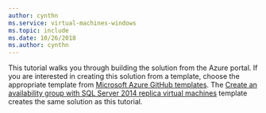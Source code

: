 ```yaml
---
author: cynthn
ms.service: virtual-machines-windows
ms.topic: include
ms.date: 10/26/2018
ms.author: cynthn
---
```

This tutorial walks you through building the solution from the Azure portal. If you are interested in creating this solution from a template, choose the appropriate template from [Microsoft Azure GitHub templates](https://github.com/Azure/azure-quickstart-templates). The [Create an availability group with SQL Server 2014 replica virtual machines](https://github.com/Azure/azure-quickstart-templates/tree/master/application-workloads/sql/sqlvm-alwayson-cluster) template creates the same solution as this tutorial. 

